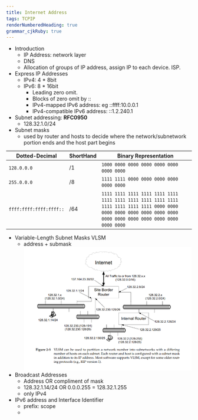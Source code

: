 ```yaml
---
title: Internet Address
tags: TCPIP
renderNumberedHeading: true
grammar_cjkRuby: true
---
```


* Introduction
	* IP Address: network layer
	* DNS
	* Allocation of groups of IP address, assign IP to each device. ISP.
* Express IP Addresses
	* IPv4: 4 * 8bit
	* IPv6: 8 * 16bit
		* Leading zero omit.
		* Blocks of zero omit by ::
		* IPv4-mapped IPv6 address: eg ::ffff:10.0.0.1
		* IPv4-compatible IPv6 address: ::1.2.240.1
* Subnet addressing: __RFC0950__
	* 128.32.1.0/24
* Subnet masks
	* used by router and hosts to decide where the network/subnetwork portion ends and the host part begins

|Dotted-Decimal| ShortHand| Binary Representation|
|---|---|---|
|`128.0.0.0`|/1|`1000 0000 0000 0000 0000 0000 0000 0000`|
|`255.0.0.0`|/8|`1111 1111 0000 0000 0000 0000 0000 0000`|
|`ffff:ffff:ffff:ffff::`|/64|`1111 1111 1111 1111 1111 1111 1111 1111 1111 1111 1111 1111 1111 1111 1111 1111 0000 0000 0000 0000 0000 0000 0000 0000 0000 0000 0000 0000 0000 0000 0000 0000`|

* Variable-Length Subnet Masks VLSM
	* address + submask
![VLSM](./images/1595748093519.png)
* Broadcast Addresses
	* Address OR compliment of mask
	* 128.32.1.14/24 OR 0.0.0.255 = 128.32.1.255
	* only IPv4
* IPv6 address and Interface Identifier
	* prefix: scope
	* 

